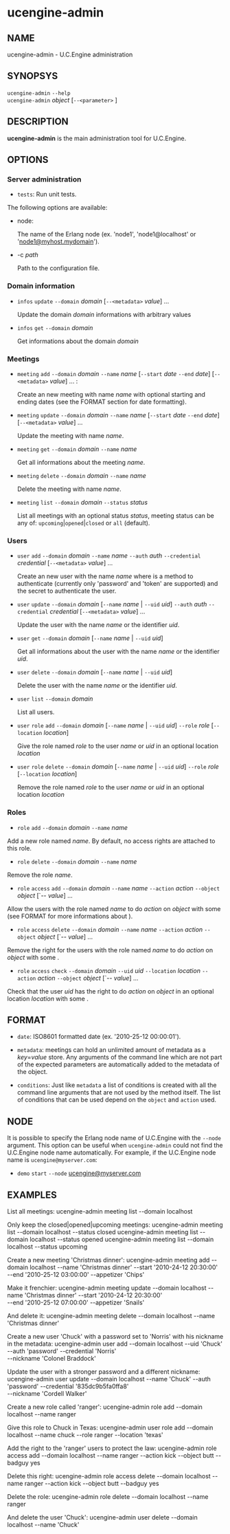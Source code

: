 # ucengine-admin

## NAME

ucengine-admin - U.C.Engine administration

## SYNOPSYS

`ucengine-admin` `--help` <br />
`ucengine-admin` *object* <action> [`--<parameter>` <value>] <br />

## DESCRIPTION

**ucengine-admin** is the main administration tool for U.C.Engine.

## OPTIONS

### Server administration

  * `tests`:
    Run unit tests.

The following options are available:

  * node:

    The name of the Erlang node (ex. 'node1', 'node1@localhost' or 'node1@myhost.mydomain').

  * -c *path*

    Path to the configuration file.

### Domain information

  * `infos` `update` `--domain` *domain*  [`--<metadata>` *value*] ...

    Update the domain *domain* informations with arbitrary values

  * `infos` `get` `--domain` *domain*

    Get informations about the domain *domain*

### Meetings

  * `meeting` `add` `--domain` *domain* `--name` *name* [`--start` *date* `--end` *date*] [`--<metadata>` *value*] ... :

    Create an new meeting with name *name* with optional starting and ending dates (see the FORMAT section for date formatting).

  * `meeting` `update` `--domain` *domain* `--name` *name* [`--start` *date* `--end` *date*] [`--<metadata>` *value*] ...

    Update the meeting with name *name*.

  * `meeting` `get` `--domain` *domain* `--name` *name*

    Get all informations about the meeting *name*.

  * `meeting` `delete` `--domain` *domain* `--name` *name*

    Delete the meeting with name *name*.

  * `meeting` `list` `--domain` *domain* `--status` *status*

    List all meetings with an optional status *status*, meeting status can be any of: `upcoming`|`opened`|`closed` or `all` (default).

### Users

  * `user` `add` `--domain` *domain* `--name` *name* `--auth` *auth* `--credential` *credential* [`--<metadata>` *value*] ...

    Create an new user with the name *name* where <auth> is a method to authenticate (currently only 'password' and 'token' are supported) and <credential> the secret to authenticate the user.

  * `user` `update` `--domain` *domain* [`--name` *name* | `--uid` *uid*] `--auth` *auth* `--credential` *credential* [`--<metadata>` *value*] ...

    Update the user with the name *name* or the identifier *uid*.

  * `user` `get` `--domain` *domain* [`--name` *name* | `--uid` *uid*]

    Get all informations about the user with the name *name* or the identifier *uid*.

  * `user` `delete` `--domain` *domain* [`--name` *name* | `--uid` *uid*]

    Delete the user with the name *name* or the identifier *uid*.

  * `user` `list` `--domain` *domain*

    List all users.

  * `user` `role` `add` `--domain` *domain* [`--name` *name* | `--uid` *uid*] `--role` *role* [`--location` *location*]

    Give the role named *role* to the user *name* or *uid* in an optional location *location*

  * `user` `role` `delete` `--domain` *domain* [`--name` *name* | `--uid` *uid*] `--role` *role* [`--location` *location*]

    Remove the role named *role* to the user *name* or *uid* in an optional location *location*

### Roles

  * `role` `add` `--domain` *domain* `--name` *name*

  Add a new role named *name*. By default, no access rights are attached to this role.

  * `role` `delete` `--domain` *domain* `--name` *name*

  Remove the role *name*.

  * `role` `access` `add` `--domain` *domain* `--name` *name* `--action` *action* `--object` *object* [`--<condition> *value*] ...

  Allow the users with the role named *name* to do *action* on *object* with some <conditions> (see FORMAT for more informations about <conditions>).

  * `role` `access` `delete` `--domain` *domain* `--name` *name* `--action` *action* `--object` *object* [`--<condition> *value*] ...

  Remove the right for the users with the role named *name* to do *action* on *object* with some <conditions>.

  * `role` `access` `check` `--domain` *domain* `--uid` *uid* `--location` *location* `--action` *action* `--object` *object* [`--<condition> *value*] ...

  Check that the user *uid* has the right to do *action* on *object* in an optional location *location* with some <conditions>.

## FORMAT

  - `date`:
    ISO8601 formatted date (ex. '2010-25-12 00:00:01').

  - `metadata`:
    meetings can hold an unlimited amount of metadata as a *key*=*value* store. Any arguments of the command line which are not part of the expected parameters are automatically added to the metadata of the object.

  - `conditions`:
    Just like `metadata` a list of conditions is created with all the command line arguments that are not used by the method itself. The list of conditions that can be used depend on the `object` and `action` used.

## NODE

  It is possible to specify the Erlang node name of U.C.Engine with
  the `--node` argument. This option can be useful when `ucengine-admin` could
  not find the U.C.Engine node name automatically. For example, if the
  U.C.Engine node name is `ucengine@myserver.com`:

  * `demo` `start` `--node` ucengine@myserver.com

## EXAMPLES

List all meetings:
    ucengine-admin meeting list --domain localhost

Only keep the closed|opened|upcoming meetings:
    ucengine-admin meeting list --domain localhost --status closed
    ucengine-admin meeting list --domain localhost --status opened
    ucengine-admin meeting list --domain localhost --status upcoming

Create a new meeting 'Christmas dinner':
    ucengine-admin meeting add --domain localhost --name 'Christmas dinner' --start '2010-24-12 20:30:00'\
                       --end '2010-25-12 03:00:00' --appetizer 'Chips'

Make it frenchier:
    ucengine-admin meeting update --domain localhost --name 'Christmas dinner' --start '2010-24-12 20:30:00'\
                          --end '2010-25-12 07:00:00' --appetizer 'Snails'

And delete it:
    ucengine-admin meeting delete --domain localhost --name 'Christmas dinner'

Create a new user 'Chuck' with a password set to 'Norris' with his nickname in the metadata:
    ucengine-admin user add --domain localhost --uid 'Chuck' --auth 'password' --credential 'Norris'\
                    --nickname 'Colonel Braddock'

Update the user with a stronger password and a different nickname:
    ucengine-admin user update --domain localhost --name 'Chuck' --auth 'password' --credential '835dc9b5fa0ffa8'\
                       --nickname 'Cordell Walker'

Create a new role called 'ranger':
    ucengine-admin role add --domain localhost --name ranger

Give this role to Chuck in Texas:
    ucengine-admin user role add --domain localhost --name chuck --role ranger --location 'texas'

Add the right to the 'ranger' users to protect the law:
    ucengine-admin role access add --domain localhost --name ranger --action kick --object butt --badguy yes

Delete this right:
    ucengine-admin role access delete --domain localhost --name ranger --action kick --object butt --badguy yes

Delete the role:
    ucengine-admin role delete --domain localhost --name ranger

And delete the user 'Chuck':
    ucengine-admin user delete --domain localhost --name 'Chuck'
